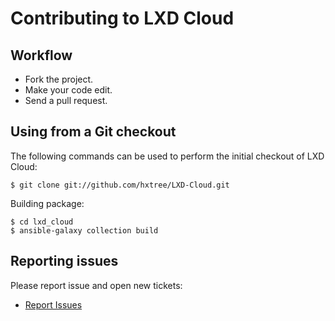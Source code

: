 # Contributing to LXD Cloud

## Workflow

* Fork the project.
* Make your code edit.
* Send a pull request.

## Using from a Git checkout

The following commands can be used to perform the initial checkout of LXD Cloud:

```
$ git clone git://github.com/hxtree/LXD-Cloud.git
```

Building package:
```
$ cd lxd_cloud
$ ansible-galaxy collection build
```

## Reporting issues

Please report issue and open new tickets:

* [Report Issues](https://github.com/hxtree/LXD-Cloud/issues)
